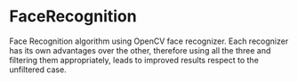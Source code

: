 # FaceRecognition
Face Recognition algorithm using OpenCV face recognizer. Each recognizer has its own advantages over the other, therefore using all the three and filtering them appropriately, leads to improved results respect to the unfiltered case.
